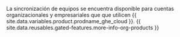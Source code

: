 La sincronización de equipos se encuentra disponible para cuentas organizacionales y empresariales que que utilicen {{ site.data.variables.product.prodname_ghe_cloud }}. {{ site.data.reusables.gated-features.more-info-org-products }}
